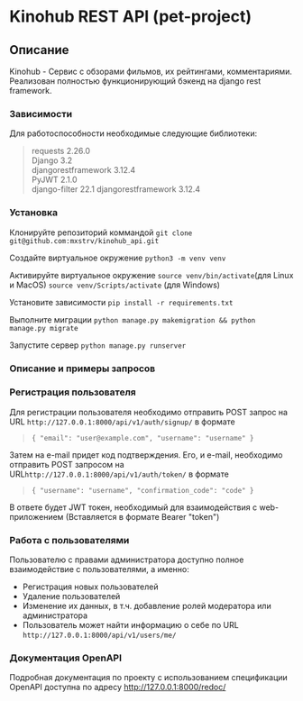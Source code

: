 # Kinohub REST API (pet-project)

## Описание
Kinohub - Cервис с обзорами фильмов, их рейтингами, комментариями. Реализован полностью функционирующий бэкенд на django rest framework.
### Зависимости
Для работоспособности необходимые следующие библиотеки:
>requests 2.26.0  
Django 3.2    
djangorestframework 3.12.4  
PyJWT 2.1.0  
django-filter 22.1
djangorestframework 3.12.4  


### Установка
Клонируйте репозиторий коммандой `git clone git@github.com:mxstrv/kinohub_api.git`

Создайте виртуальное окружение   `python3 -m venv venv`

Активируйте виртуальное окружение `source venv/bin/activate`(для Linux и MacOS) `source venv/Scripts/activate` (для Windows)

Установите зависимости `pip install -r requirements.txt`

Выполните миграции `python manage.py makemigration && python manage.py migrate`

Запустите сервер `python manage.py runserver`

### Описание и примеры запросов
### Регистрация пользователя
Для регистрации пользователя необходимо отправить POST запрос на URL `http://127.0.0.1:8000/api/v1/auth/signup/`
в формате 
>`{
"email": "user@example.com",
"username": "username"
}`
> 
Затем на e-mail придет код подтверждения. Его, и e-mail, необходимо отправить POST запросом на URL`http://127.0.0.1:8000/api/v1/auth/token/`
в формате
>`{
"username": "username", "confirmation_code": "code"
}`
> 
В ответе будет JWT токен, необходимый для взаимодействия с web-приложением (Вставляется в формате Bearer "token")
### Работа с пользователями
Пользователю с правами администратора доступно полное взаимодействие с пользователями, а именно:
* Регистрация новых пользователей
* Удаление пользователей
* Изменение их данных, в т.ч. добавление ролей модератора или администратора
* Пользователь может найти информацию о себе по URL `http://127.0.0.1:8000/api/v1/users/me/`

### Документация OpenAPI
Подробная документация по проекту c использованием спецификации OpenAPI доступна по адресу http://127.0.0.1:8000/redoc/
